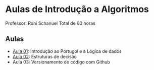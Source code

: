 # Aulas de Introdução a Algoritmos

Professor: Roni Schanuel
Total de 60 horas

## Aulas

- [Aula 01](https://github.com/Arawns1/Introducao-a-Algoritmos/tree/main/Aula%2001): Introdução ao Portugol e a Lógica de dados
- [Aula 02](https://github.com/Arawns1/Introducao-a-Algoritmos/tree/main/Aula%2002): Estruturas de decisão
- Aula 03: Versionamento de código com Github

